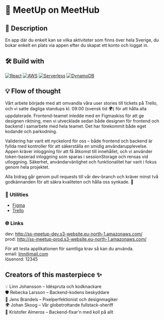 # 🥩 MeetUp on MeetHub

## 📜 Description

En app där du enkelt kan se vilka aktiviteter som finns över hela Sverige, du bokar enkelt en plats via appen efter du skapat ett konto och loggat in.

## 🛠️ Build with

[![React][React.js]][React-url]
[![AWS][AWS-logo]][AWS-url]
[![Serverless][Serverless-logo]][Serverless-url]
[![DynamoDB][DynamoDB-logo]][DynamoDB-url]

## 💡 Flow of thought

Vårt arbete började med att omvandla våra user stories till tickets på Trello, och vi satte dagliga standups kl. 09:00 (svensk tid 🌍) för att hålla alla uppdaterade. Frontend-teamet inledde med en Figmaskiss för att ge designen riktning, men vi utvecklade sedan både designen för frontend och backend i samarbete med hela teamet. Det har förekommit både eget kodande och parkodning.

Validering har varit ett nyckelord för oss – både frontend och backend är fyllda med kontroller för att säkerställa en smidig användarupplevelse. Appen kräver inloggning för att få åtkomst till innehållet, och vi använder token-baserad inloggning som sparas i sessionStorage och rensas vid utloggning. Säkerhet, användarvänlighet och funktionalitet har varit i fokus genom hela projektet.

Alla bidrag går genom pull requests till vår dev-branch och kräver minst två godkännanden för att säkra kvaliteten och hålla oss synkade. 👥

### 📐 Utilities

- [Figma](https://www.figma.com/design/BUZQycJOrb8PuuaJlYBtgQ/meetup%2C-syntax-sorcery?node-id=0-1&node-type=canvas&t=2h4YESOWLyK7q32A-0)
- [Trello](https://trello.com/b/F2HUbbwv/syntax-sorcery)

### 🌐 Links

dev: http://ss-meetup-dev.s3-website.eu-north-1.amazonaws.com/ </br>
prod: http://ss-meetup-prod.s3-website.eu-north-1.amazonaws.com/

För att testa applikationen för samtliga krav så kan du använda.</br>
email: linn@mail.com </br>
lösenord: 12345

## Creators of this masterpiece ✨

💡 Linn Johansson – Idéspruta och kodknackare </br>
🛡️ Rebecka Larsson – Backend-kodens beskyddare</br>
🎨 Jens Brandels – Pixelperfektionist och designmagiker</br>
🌍 Johan Skoog – Vår globetrottande fullstack-sheriff</br>
🔧 Kristofer Almeros – Backend-fixar’n med koll på allt</br>

<!-- Logon och länkar för AWS och Serverless -->

[AWS-logo]: https://img.shields.io/badge/AWS-FF9900?style=for-the-badge&logo=amazonaws&logoColor=white
[AWS-url]: https://aws.amazon.com/
[Serverless-logo]: https://img.shields.io/badge/Serverless-FD5750?style=for-the-badge&logo=serverless&logoColor=white
[Serverless-url]: https://www.serverless.com/
[React.js]: https://img.shields.io/badge/React-20232A?style=for-the-badge&logo=react&logoColor=61DAFB
[React-url]: https://reactjs.org/
[DynamoDB-logo]: https://img.shields.io/badge/Amazon%20DynamoDB-4053D6?style=for-the-badge&logo=amazon-dynamodb&logoColor=white
[DynamoDB-url]: https://aws.amazon.com/dynamodb/
